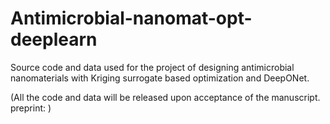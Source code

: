 # Antimicrobial-nanomat-opt-deeplearn
Source code and data used for the project of designing antimicrobial nanomaterials with Kriging surrogate based optimization and DeepONet.

(All the code and data will be released upon acceptance of the manuscript. preprint: )
